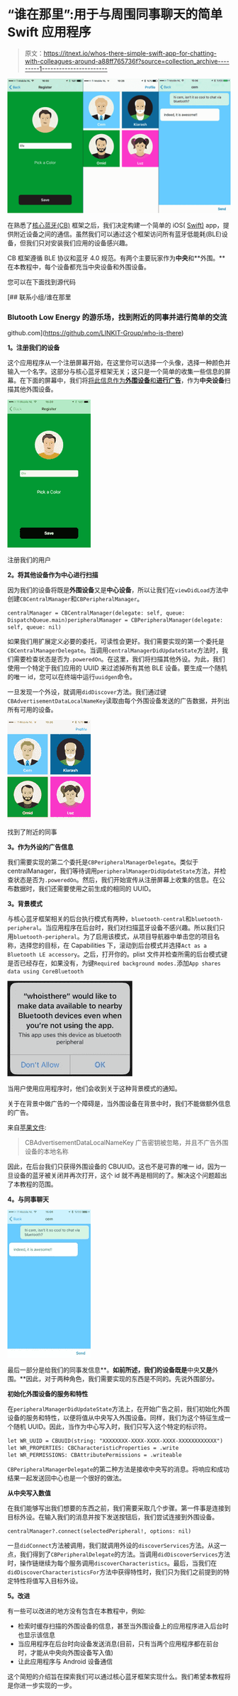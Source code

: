 # “谁在那里”:用于与周围同事聊天的简单 Swift 应用程序

> 原文：<https://itnext.io/whos-there-simple-swift-app-for-chatting-with-colleagues-around-a88ff765736f?source=collection_archive---------1----------------------->

![](img/3ad7c1003a6d01a9b545ce266eebef7d.png)

在熟悉了[核心蓝牙(CB)](https://developer.apple.com/documentation/corebluetooth) 框架之后，我们决定构建一个简单的 iOS( [Swift)](https://www.apple.com/swift/) app，提供附近设备之间的通信。虽然我们可以通过这个框架访问所有蓝牙低能耗(BLE)设备，但我们只对安装我们应用的设备感兴趣。

CB 框架遵循 BLE 协议和蓝牙 4.0 规范。有两个主要玩家作为**中央**和**外围。**在本教程中，每个设备都充当中央设备和外围设备。

您可以在下面找到源代码

[](https://github.com/LINKIT-Group/who-is-there) [## 联系小组/谁在那里

### Blutooth Low Energy 的游乐场，找到附近的同事并进行简单的交流

github.com](https://github.com/LINKIT-Group/who-is-there) 

**1。注册我们的设备**

这个应用程序从一个注册屏幕开始，在这里你可以选择一个头像，选择一种颜色并输入一个名字。这部分与核心蓝牙框架无关；这只是一个简单的收集一些信息的屏幕。在下面的屏幕中，我们将[将此信息作为**外围设备**和**进行广告**](https://developer.apple.com/documentation/corebluetooth/cbperipheralmanager/1393252-startadvertising)，作为**中央设备**扫描其他外围设备。

![](img/340b7cda2df49f37acfbf49fc1ff4855.png)

注册我们的用户

**2。将其他设备作为中心进行扫描**

因为我们的设备将既是**外围设备**又是**中心设备**，所以让我们在`viewDidLoad`方法中创建`CBCentralManager`和`CBPeripheralManager`。

```
centralManager = CBCentralManager(delegate: self, queue: DispatchQueue.main)peripheralManager = CBPeripheralManager(delegate: self, queue: nil)
```

如果我们用扩展定义必要的委托，可读性会更好。我们需要实现的第一个委托是`CBCentralManagerDelegate`。当调用`centralManagerDidUpdateState`方法时，我们需要检查状态是否为`.poweredOn`。在这里，我们将扫描其他外设。为此，我们使用一个特定于我们应用的 UUID 来过滤掉所有其他 BLE 设备。要生成一个随机的唯一 id，您可以在终端中运行`uuidgen`命令。

一旦发现一个外设，就调用`didDiscover`方法。我们通过键`CBAdvertisementDataLocalNameKey`读取由每个外围设备发送的广告数据，并列出所有可用的设备。

![](img/4735d66015d14e1e7f66bcb3e93d76e7.png)

找到了附近的同事

**3。作为外设的广告信息**

我们需要实现的第二个委托是`CBPeripheralManagerDelegate`。类似于 centralManager，我们等待调用`peripheralManagerDidUpdateState`方法，并检查状态是否为`.poweredOn`。然后，我们开始宣传从注册屏幕上收集的信息。在公布数据时，我们还需要使用之前生成的相同的 UUID。

**3。背景模式**

与核心蓝牙框架相关的后台执行模式有两种，`bluetooth-central`和`bluetooth-peripheral`。当应用程序在后台时，我们对扫描蓝牙设备不感兴趣。所以我们只用`bluetooth-peripheral`。为了启用该模式，从项目导航器中单击您的项目名称，选择您的目标，在 Capabilities 下，滚动到后台模式并选择`Act as a Bluetooth LE accessory`。之后，打开你的。plist 文件并检查所需的后台模式键是否已经存在，如果没有，为键`Required background modes.`添加`App shares data using CoreBluetooth`

![](img/49e689d505ce4e55fa082bb5844f13d2.png)

当用户使用应用程序时，他们会收到关于这种背景模式的通知。

关于在背景中做广告的一个障碍是，当外围设备在背景中时，我们不能做额外信息的广告。

来自[苹果文件](https://developer.apple.com/library/content/documentation/NetworkingInternetWeb/Conceptual/CoreBluetooth_concepts/CoreBluetoothBackgroundProcessingForIOSApps/PerformingTasksWhileYourAppIsInTheBackground.html):

> CBAdvertisementDataLocalNameKey 广告密钥被忽略，并且不广告外围设备的本地名称

因此，在后台我们只获得外围设备的 CBUUID。这也不是可靠的唯一 id，因为一旦设备的蓝牙被关闭并再次打开，这个 id 就不再是相同的了。解决这个问题超出了本教程的范围。

**4。与同事聊天**

![](img/ed9e060bb4b99db336f7f46ef718a7a2.png)

最后一部分是给我们的同事发信息**。**如前所述，我们的设备既是**中央**又是**外围。**因此，对于两种角色，我们需要实现的东西是不同的。先说外围部分。

**初始化外围设备的服务和特性**

在`peripheralManagerDidUpdateState`方法上，在开始广告之前，我们初始化外围设备的服务和特性，以便将值从中央写入外围设备。同样，我们为这个特征生成一个随机 UUID。因此，当作为中心写入时，我们只写入这个特定的标识符。

```
let WR_UUID = CBUUID(string: "XXXXXXXX-XXXX-XXXX-XXXX-XXXXXXXXXXXX")
let WR_PROPERTIES: CBCharacteristicProperties = .write
let WR_PERMISSIONS: CBAttributePermissions = .writeable
```

`CBPeripheralManagerDelegate`的第二种方法是接收中央写的消息。将响应和成功结果一起发送回中心也是一个很好的做法。

**从中央写入数值**

在我们能够写出我们想要的东西之前，我们需要采取几个步骤。第一件事是连接到目标外设。在输入我们的消息并按下发送按钮后，我们尝试连接到外围设备。

```
centralManager?.connect(selectedPeripheral!, options: nil)
```

一旦`didConnect`方法被调用，我们就调用外设的`discoverServices`方法。从这一点，我们得到了`CBPeripheralDelegate`的方法。当调用`didDiscoverServices`方法时，操作链继续为每个服务调用`discoverCharacteristics`。最后，当我们在`didDiscoverCharacteristicsFor`方法中获得特性时，我们只为我们之前提到的特定特性将值写入目标外设。

**5。改进**

有一些可以改进的地方没有包含在本教程中，例如:

*   检索时缓存扫描的外围设备的信息，甚至当外围设备上的应用程序进入后台时也显示该信息
*   当应用程序在后台时向设备发送消息(目前，只有当两个应用程序都在前台时，才能从中央向外围设备写入值)
*   让此应用程序与 Android 设备通信

这个简短的介绍旨在探索我们可以通过核心蓝牙框架实现什么。我们希望本教程将是你进一步实现的一步。